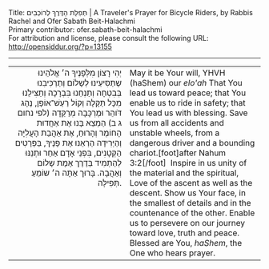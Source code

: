 <html>
<head></head>
<body>
Title: תְּפִלַּת הַדֶּרֶךְ לְרוֹכְבִים | A Traveler's Prayer for Bicycle Riders, by Rabbis Rachel and Ofer Sabath Beit-Halachmi<br />
Primary contributor: ofer.sabath-beit-halachmi<br />
For attribution and license, please consult the following URL: <a href="http://opensiddur.org/?p=13155">http://opensiddur.org/?p=13155</a>
<p />
<hr />

<table style="margin-left: auto;margin-right: auto;">
<tbody>
<tr><td style="vertical-align:top;" width="46%">
<div class="liturgy" style="text-align: right;"><span lang="he">
יְהִי רָצוֹן מִלְּפָנֶיךָ ה׳ אֱלֹהֵינוּ
שֶתַּסִּיעֵינוּ לְשָלוֹם 
וְתַרְכִּיבִנוּ בְּבִטְחָה 
וְתַנְחֵנוּ בִּבְרָכָה
וְתַצִּילֵנוּ מִכָּל תַּקָּלָה וְקוֹל רַעַשׁ־אוֹפָן, 
נֶהָג דֹּוהֵר וּמֶרְכָּבָה מְרַקֵּדָה <span class="citation">(לפי נחום ג ב)</span>
הַמְצֵא בָּנוּ אֶת אַחֲדוּת הָחוֹמֶר וְהָרוּחַ, 
אֶת אַהֲבַת הָעֲלִיָּה וְהַיְּרִידָה
הַרְאֵנוּ אֶת פָּנֶיךָ, בַּפְּרָטִים הַקְּטָנִים, 
בִּפְנֵי אָדָם אַחֵר
וּתְנֵנּוּ לְהַתְמִיד בְּדֶרֶך אֶמֶת שָלוֹם וְאַהֲבָה.
בָּרוּך אַתָּה ה׳ שוֹמֵעַ תְּפִילָּה.
</span></div></td>

<td style="vertical-align:top;" width="53%">
<div class="english">
May it be Your will, YHVH (haShem) our <em>elo'ah</em>
That You lead us toward peace;
that You enable us to ride in safety; 
that You lead us with blessing.
Save us from all accidents and unstable wheels,
from a dangerous driver and a bounding chariot.[foot]after Nahum 3:2[/foot]&nbsp;
Inspire in us unity of the material and the spiritual, 
Love of the ascent as well as the descent.
Show us Your face, in the smallest of details
and in the countenance of the other. 
Enable us to persevere on our journey toward love, truth and peace.
Blessed are You, <em>haShem</em>, the One who hears prayer. 
</div></td>
</tr>
</tbody></table>
</body>
</html>